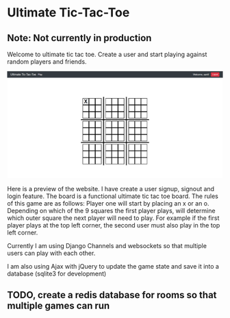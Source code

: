 # Ultimate Tic-Tac-Toe

## Note: Not currently in production

Welcome to ultimate tic tac toe. Create a user and start playing against random players and friends.

![website preview](https://github.com/yzjnxsantiago/ultimate_tic_tac_toe-project/blob/main/images/u_ttt_board.png)

Here is a preview of the website. I have create a user signup, signout and login feature. The board is a functional ultimate tic tac toe board. The rules of this game are as follows: Player one will start by placing an x or an o. Depending on which of the 9 squares the first player plays, will determine which outer square the next player will need to play. For example if the first player plays at the top left corner, the second user must also play in the top left corner. 

Currently I am using Django Channels and websockets so that multiple users can play with each other.

I am also using Ajax with jQuery to update the game state and save it into a database (sqlite3 for development)

## TODO, create a redis database for rooms so that multiple games can run
